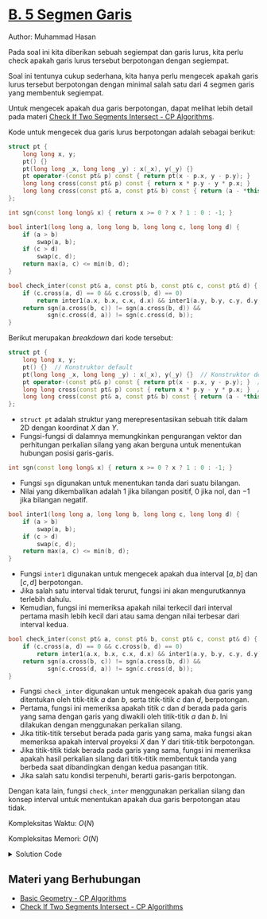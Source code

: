 # [B. 5 Segmen Garis](https://tlx.toki.id/courses/competitive/chapters/12/problems/B)

Author: Muhammad Hasan

Pada soal ini kita diberikan sebuah segiempat dan garis lurus, kita perlu check apakah garis lurus tersebut berpotongan dengan segiempat.

Soal ini tentunya cukup sederhana, kita hanya perlu mengecek apakah garis lurus tersebut berpotongan dengan minimal salah satu dari $4$ segmen garis yang membentuk segiempat.

Untuk mengecek apakah dua garis berpotongan, dapat melihat lebih detail pada materi [Check If Two Segments Intersect - CP Algorithms](https://cp-algorithms.com/geometry/check-segments-intersection.html).

Kode untuk mengecek dua garis lurus berpotongan adalah sebagai berikut:

```cpp
struct pt {
    long long x, y;
    pt() {}
    pt(long long _x, long long _y) : x(_x), y(_y) {}
    pt operator-(const pt& p) const { return pt(x - p.x, y - p.y); }
    long long cross(const pt& p) const { return x * p.y - y * p.x; }
    long long cross(const pt& a, const pt& b) const { return (a - *this).cross(b - *this); }
};

int sgn(const long long& x) { return x >= 0 ? x ? 1 : 0 : -1; }

bool inter1(long long a, long long b, long long c, long long d) {
    if (a > b)
        swap(a, b);
    if (c > d)
        swap(c, d);
    return max(a, c) <= min(b, d);
}

bool check_inter(const pt& a, const pt& b, const pt& c, const pt& d) {
    if (c.cross(a, d) == 0 && c.cross(b, d) == 0)
        return inter1(a.x, b.x, c.x, d.x) && inter1(a.y, b.y, c.y, d.y);
    return sgn(a.cross(b, c)) != sgn(a.cross(b, d)) &&
           sgn(c.cross(d, a)) != sgn(c.cross(d, b));
}
```

Berikut merupakan *breakdown* dari kode tersebut:

```cpp
struct pt {
    long long x, y;
    pt() {}  // Konstruktor default
    pt(long long _x, long long _y) : x(_x), y(_y) {}  // Konstruktor dengan parameter
    pt operator-(const pt& p) const { return pt(x - p.x, y - p.y); }  // Operator pengurangan vektor
    long long cross(const pt& p) const { return x * p.y - y * p.x; }  // Perkalian silang vektor
    long long cross(const pt& a, const pt& b) const { return (a - *this).cross(b - *this); }  // Perkalian silang 3 titik
};
```

- `struct pt` adalah struktur yang merepresentasikan sebuah titik dalam $\text{2D}$ dengan koordinat $X$ dan $Y$.
- Fungsi-fungsi di dalamnya memungkinkan pengurangan vektor dan perhitungan perkalian silang yang akan berguna untuk menentukan hubungan posisi garis-garis.

```cpp
int sgn(const long long& x) { return x >= 0 ? x ? 1 : 0 : -1; }
```

- Fungsi `sgn` digunakan untuk menentukan tanda dari suatu bilangan.
- Nilai yang dikembalikan adalah $1$ jika bilangan positif, $0$ jika nol, dan $-1$ jika bilangan negatif.

```cpp
bool inter1(long long a, long long b, long long c, long long d) {
    if (a > b)
        swap(a, b);
    if (c > d)
        swap(c, d);
    return max(a, c) <= min(b, d);
}
```
- Fungsi `inter1` digunakan untuk mengecek apakah dua interval $[a, b]$ dan $[c, d]$ berpotongan.
- Jika salah satu interval tidak terurut, fungsi ini akan mengurutkannya terlebih dahulu.
- Kemudian, fungsi ini memeriksa apakah nilai terkecil dari interval pertama masih lebih kecil dari atau sama dengan nilai terbesar dari interval kedua.

```cpp
bool check_inter(const pt& a, const pt& b, const pt& c, const pt& d) {
    if (c.cross(a, d) == 0 && c.cross(b, d) == 0)
        return inter1(a.x, b.x, c.x, d.x) && inter1(a.y, b.y, c.y, d.y);
    return sgn(a.cross(b, c)) != sgn(a.cross(b, d)) &&
           sgn(c.cross(d, a)) != sgn(c.cross(d, b));
}
```

- Fungsi `check_inter` digunakan untuk mengecek apakah dua garis yang ditentukan oleh titik-titik $a$ dan $b$, serta titik-titik $c$ dan $d$, berpotongan.
- Pertama, fungsi ini memeriksa apakah titik $c$ dan $d$ berada pada garis yang sama dengan garis yang diwakili oleh titik-titik $a$ dan $b$. Ini dilakukan dengan menggunakan perkalian silang.
- Jika titik-titik tersebut berada pada garis yang sama, maka fungsi akan memeriksa apakah interval proyeksi $X$ dan $Y$ dari titik-titik berpotongan.
- Jika titik-titik tidak berada pada garis yang sama, fungsi ini memeriksa apakah hasil perkalian silang dari titik-titik membentuk tanda yang berbeda saat dibandingkan dengan kedua pasangan titik.
- Jika salah satu kondisi terpenuhi, berarti garis-garis berpotongan.

Dengan kata lain, fungsi `check_inter` menggunakan perkalian silang dan konsep interval untuk menentukan apakah dua garis berpotongan atau tidak.

Kompleksitas Waktu: $O(N)$

Kompleksitas Memori: $O(N)$

<details>
  <summary>Solution Code</summary>

```c++
#include <bits/stdc++.h>

using namespace std;

struct point {
  long long x, y;
  point() {}
  point(long long _x, long long _y) : x(_x), y(_y) {}
  point operator-(const point& p) const { return point(x - p.x, y - p.y); }
  long long cross(const point& p) const { return x * p.y - y * p.x; }
  long long cross(const point& a, const point& b) const {
    return (a - *this).cross(b - *this);
  }
};

int sgn(const long long& x) { return x >= 0 ? x ? 1 : 0 : -1; }

bool inter1(long long a, long long b, long long c, long long d) {
  if (a > b) swap(a, b);
  if (c > d) swap(c, d);
  return max(a, c) <= min(b, d);
}

bool check_inter(const point& a, const point& b, const point& c,
                 const point& d) {
  if (c.cross(a, d) == 0 && c.cross(b, d) == 0)
    return inter1(a.x, b.x, c.x, d.x) && inter1(a.y, b.y, c.y, d.y);
  return sgn(a.cross(b, c)) != sgn(a.cross(b, d)) &&
         sgn(c.cross(d, a)) != sgn(c.cross(d, b));
}

const int K = 4;

void solve() {
  vector<long long> x(K), y(K);
  for (int i = 0; i < K; i++) {
    cin >> x[i] >> y[i];
  }
  point A(x[0], y[0]);
  point B(x[0], y[1]);
  point C(x[1], y[1]);
  point D(x[1], y[0]);
  point E(x[2], y[2]);
  point F(x[3], y[3]);
  if (check_inter(A, B, E, F) || check_inter(B, C, E, F) ||
      check_inter(C, D, E, F) || check_inter(D, A, E, F)) {
    cout << "YA" << '\n';
  } else {
    cout << "TIDAK" << '\n';
  }
}

int main() {
  ios_base::sync_with_stdio(0);
  cin.tie(0);
  cout.tie(0);

  int tc = 1;
  cin >> tc;
  for (int t = 1; t <= tc; t++) {
    solve();
  }

  return 0;
}
```
</details>

## Materi yang Berhubungan

- [Basic Geometry - CP Algorithms](https://cp-algorithms.com/geometry/basic-geometry.html)
- [Check If Two Segments Intersect - CP Algorithms](https://cp-algorithms.com/geometry/check-segments-intersection.html)